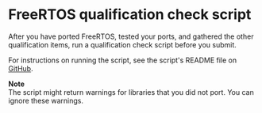 # FreeRTOS qualification check script<a name="afq-script"></a>

After you have ported FreeRTOS, tested your ports, and gathered the other qualification items, run a qualification check script before you submit\.

For instructions on running the script, see the script's README file on [GitHub](https://github.com/aws/amazon-freertos/tree/master/tools/checks/afqp/afqp_check)\.

**Note**  
The script might return warnings for libraries that you did not port\. You can ignore these warnings\.